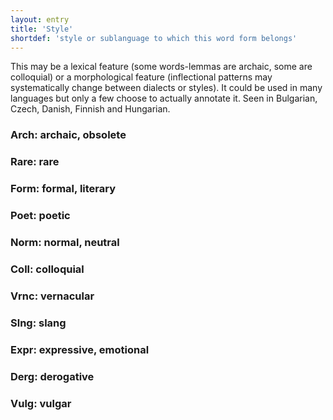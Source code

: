 ```yaml
---
layout: entry
title: 'Style'
shortdef: 'style or sublanguage to which this word form belongs'
---
```


This
may be a lexical feature (some words-lemmas are archaic, some are
colloquial) or a morphological feature (inflectional patterns may
systematically change between dialects or styles). It could be used
in many languages but only a few choose to actually annotate it. Seen
in Bulgarian, Czech, Danish, Finnish and Hungarian.

### Arch: archaic, obsolete

### Rare: rare

### Form: formal, literary

### Poet: poetic

### Norm: normal, neutral

### Coll: colloquial

### Vrnc: vernacular

### Slng: slang

### Expr: expressive, emotional

### Derg: derogative

### Vulg: vulgar
